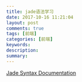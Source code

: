 ```yaml
---
title: jade语法学习
date: 2017-10-16 11:21:04
layout: post
comments: true
tags: [前端]
categories: [前端]
keywords: 
description:
summary: 
---
```



[Jade Syntax Documentation](http://naltatis.github.io/jade-syntax-docs/#attributes)